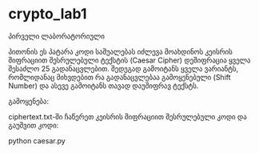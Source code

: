 # crypto_lab1
პირველი ლაბორატორიული

პითონის ეს პატარა კოდი საშუალებას იძლევა მოახდინოს კეისრის შიფრაციით შესრულებული 
ტექსტის (Caesar Cipher) დეშიფრაცია ყველა შესაძლო 25 გადანაცვლებით.
შედეგად გამოიტანს ყველა ვარიანტს, რომლიდანაც მიხვდებით რა გადანაცვლებაა 
გამოყენებული (Shift Number) და ასევე გამოიტანს თავად დაუშიფრავ ტექსტს.


გამოყენება:

ciphertext.txt-ში ჩაწერეთ კეისრის შიფრაციით შესრულებული კოდი და გაუშვით კოდი:

python caesar.py
